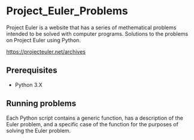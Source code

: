# Project_Euler_Problems
Project Euler is a website that has a series of methematical problems intended to be solved with computer programs. Solutions to the problems on Project Euler using Python.

https://projecteuler.net/archives

## Prerequisites
* Python 3.X

## Running problems
Each Python script contains a generic function, has a description of the Euler problem, and a specific case of the function for the purposes of solving the Euler problem.

